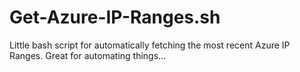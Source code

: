 # Get-Azure-IP-Ranges.sh
Little bash script for automatically fetching the most recent Azure IP Ranges.
Great for automating things...
